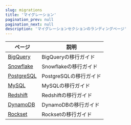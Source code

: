 ```yaml
---
slug: migrations
title: 'マイグレーション'
pagination_prev: null
pagination_next: null
description: 'マイグレーションセクションのランディングページ'
---
```


| ページ                                                            | 説明                           |
|-------------------------------------------------------------------|--------------------------------|
| [BigQuery](bigquery/index.md)                                     | BigQueryの移行ガイド           |
| [Snowflake](./snowflake.md)                                       | Snowflakeの移行ガイド          |
| [PostgreSQL](postgres/index.md)                                   | PostgreSQLの移行ガイド         |
| [MySQL](../integrations/data-ingestion/dbms/mysql/index.md)       | MySQLの移行ガイド              |
| [Redshift](../integrations/data-ingestion/redshift/index.md)      | Redshiftの移行ガイド           |
| [DynamoDB](../integrations/data-ingestion/dbms/dynamodb/index.md) | DynamoDBの移行ガイド           |
| [Rockset](../integrations/migration/rockset.md)                   | Rocksetの移行ガイド            |
